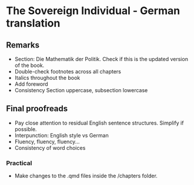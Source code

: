 # The Sovereign Individual - German translation

## Remarks

- Section: Die Mathematik der Politik. Check if this is the updated version of the book.
- Double-check footnotes across all chapters
- Italics throughout the book
- Add foreword
- Consistency Section uppercase, subsection lowercase

## Final proofreads

- Pay close attention to residual English sentence structures. Simplify if possible.
- Interpunction: English style vs German
- Fluency, fluency, fluency...
- Consistency of word choices

### Practical

- Make changes to the .qmd files inside the /chapters folder.
